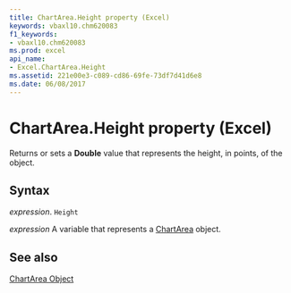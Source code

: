 ```yaml
---
title: ChartArea.Height property (Excel)
keywords: vbaxl10.chm620083
f1_keywords:
- vbaxl10.chm620083
ms.prod: excel
api_name:
- Excel.ChartArea.Height
ms.assetid: 221e00e3-c089-cd86-69fe-73df7d41d6e8
ms.date: 06/08/2017
---
```



# ChartArea.Height property (Excel)

Returns or sets a  **Double** value that represents the height, in points, of the object.


## Syntax

_expression_. `Height`

_expression_ A variable that represents a [ChartArea](Excel.ChartArea-graph-property.md) object.


## See also


[ChartArea Object](Excel.ChartArea(object).md)

